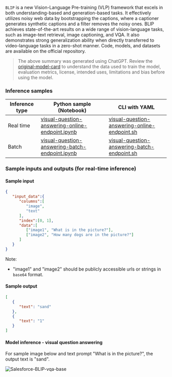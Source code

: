 `BLIP` is a new Vision-Language Pre-training (VLP) framework that excels in both understanding-based and generation-based tasks. It effectively utilizes noisy web data by bootstrapping the captions, where a captioner generates synthetic captions and a filter removes the noisy ones. BLIP achieves state-of-the-art results on a wide range of vision-language tasks, such as image-text retrieval, image captioning, and VQA. It also demonstrates strong generalization ability when directly transferred to video-language tasks in a zero-shot manner. Code, models, and datasets are available on the official repository.

> The above summary was generated using ChatGPT. Review the <a href='https://huggingface.co/Salesforce/blip-vqa-base' target='_blank'>original-model-card</a> to understand the data used to train the model, evaluation metrics, license, intended uses, limitations and bias before using the model.

### Inference samples

Inference type|Python sample (Notebook)|CLI with YAML
|--|--|--|
Real time|<a href='https://aka.ms/azureml-infer-online-sdk-blip-vqa' target='_blank'>visual-question-answering-online-endpoint.ipynb</a>|<a href='https://aka.ms/azureml-infer-online-cli-blip-vqa' target='_blank'>visual-question-answering-online-endpoint.sh</a>
Batch |<a href='https://aka.ms/azureml-infer-batch-sdk-blip-vqa' target='_blank'>visual-question-answering-batch-endpoint.ipynb</a>|<a href='https://aka.ms/azureml-infer-batch-cli-blip-vqa' target='_blank'>visual-question-answering-batch-endpoint.sh</a>

### Sample inputs and outputs (for real-time inference)

#### Sample input

```json
{
   "input_data":{
      "columns":[
         "image",
         "text"
      ],
      "index":[0, 1],
      "data":[
         ["image1", "What is in the picture?"],
         ["image2", "How many dogs are in the picture?"]
      ]
   }
}
```
Note:
- "image1" and "image2" should be publicly accessible urls or strings in `base64` format.

#### Sample output

```json
[
   {
      "text": "sand"
   },
   {
      "text": "1"
   }
]
```

#### Model inference - visual question answering
For sample image below and text prompt "What is in the picture?", the output text is "sand".

<img src="https://automlcesdkdataresources.blob.core.windows.net/finetuning-image-models/images/Model_Result_Visualizations(Do_not_delete)/output_blip_vqa_base.png" alt="Salesforce-BLIP-vqa-base">